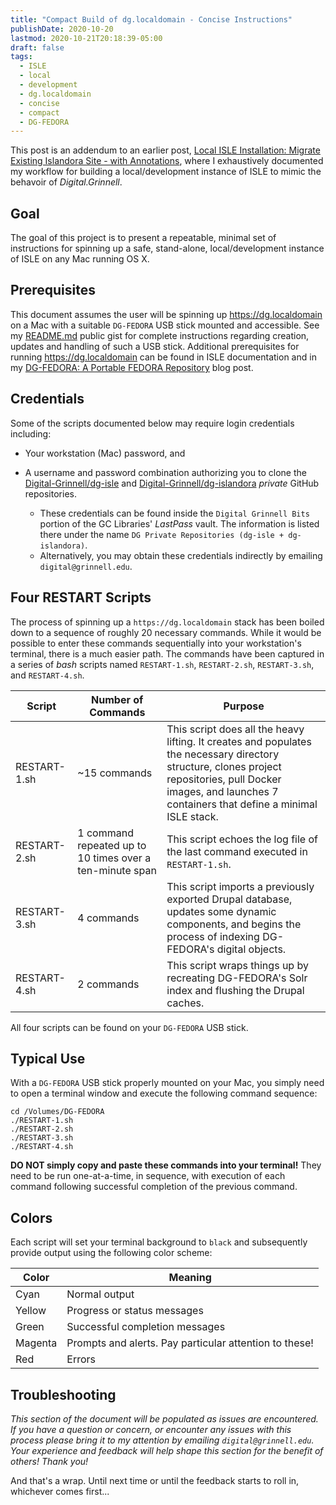 ```yaml
---
title: "Compact Build of dg.localdomain - Concise Instructions"
publishDate: 2020-10-20
lastmod: 2020-10-21T20:18:39-05:00
draft: false
tags:
  - ISLE
  - local
  - development
  - dg.localdomain
  - concise
  - compact
  - DG-FEDORA
---
```


This post is an addendum to an earlier post, [Local ISLE Installation: Migrate Existing Islandora Site - with Annotations](/posts/087-rebuilding-isle-ld-again/), where I exhaustively documented my workflow for building a local/development instance of ISLE to mimic the behavoir of _Digital.Grinnell_.

## Goal
The goal of this project is to present a repeatable, minimal set of instructions for spinning up a safe, stand-alone, local/development instance of ISLE on any Mac running OS X.

## Prerequisites
This document assumes the user will be spinning up https://dg.localdomain on a Mac with a suitable `DG-FEDORA` USB stick mounted and accessible. See my [README.md](https://gist.github.com/Digital-Grinnell/f0900e9af9341e67433633be3fa0895d) public gist for complete instructions regarding creation, updates and handling of such a USB stick.  Additional prerequisites for running https://dg.localdomain can be found in ISLE documentation and in my [DG-FEDORA: A Portable FEDORA Repository](/posts/046-dg-fedora-a-portable-object-repository/) blog post.

## Credentials
Some of the scripts documented below may require login credentials including:

  - Your workstation (Mac) password, and
  - A username and password combination authorizing you to clone the [Digital-Grinnell/dg-isle](https://github.com/Digital-Grinnell/dg-isle) and [Digital-Grinnell/dg-islandora](https://github.com/Digital-Grinnell/dg-islandora) _private_ GitHub repositories.

    - These credentials can be found inside the `Digital Grinnell Bits` portion of the GC Libraries' _LastPass_ vault.  The information is listed there under the name `DG Private Repositories (dg-isle + dg-islandora)`.
    - Alternatively, you may obtain these credentials indirectly by emailing `digital@grinnell.edu`.

## Four RESTART Scripts
The process of spinning up a `https://dg.localdomain` stack has been boiled down to a sequence of roughly 20 necessary commands. While it would be possible to enter these commands sequentially into your workstation's terminal, there is a much easier path. The commands have been captured in a series of _bash_ scripts named `RESTART-1.sh`, `RESTART-2.sh`, `RESTART-3.sh`, and `RESTART-4.sh`.

| Script | Number of Commands | Purpose |
| --- | --- | --- |
| RESTART-1.sh | ~15 commands | This script does all the heavy lifting. It creates and populates the necessary directory structure, clones project repositories, pull Docker images, and launches 7 containers that define a minimal ISLE stack. |
| RESTART-2.sh | 1 command repeated up to 10 times over a ten-minute span | This script echoes the log file of the last command executed in `RESTART-1.sh`. |
| RESTART-3.sh | 4 commands | This script imports a previously exported Drupal database, updates some dynamic components, and begins the process of indexing DG-FEDORA's digital objects. |
| RESTART-4.sh | 2 commands | This script wraps things up by recreating DG-FEDORA's Solr index and flushing the Drupal caches. |

All four scripts can be found on your `DG-FEDORA` USB stick.

## Typical Use
With a `DG-FEDORA` USB stick properly mounted on your Mac, you simply need to open a terminal window and execute the following command sequence:

```
cd /Volumes/DG-FEDORA
./RESTART-1.sh
./RESTART-2.sh
./RESTART-3.sh
./RESTART-4.sh
```

**DO NOT simply copy and paste these commands into your terminal!** They need to be run one-at-a-time, in sequence, with execution of each command following successful completion of the previous command.

## Colors
Each script will set your terminal background to `black` and subsequently provide output using the following color scheme:

| Color | Meaning |
| --- | --- |
| Cyan | Normal output |
| Yellow | Progress or status messages |
| Green | Successful completion messages |
| Magenta | Prompts and alerts. Pay particular attention to these! |
| Red | Errors |

## Troubleshooting
_This section of the document will be populated as issues are encountered.  If you have a question or concern, or encounter any issues with this process please bring it to my attention by emailing `digital@grinnell.edu`.  Your experience and feedback will help shape this section for the benefit of others!  Thank you!_

<!--

### Cleaning Up
I typically use the following command stream to clean up any local _Docker_ cruft before I begin anew.  Note: Uncomment the third line ONLY if you want to delete images and download new ones.  If you do, be patient, it could take several minutes depending on connection speed.

```
docker stop $(docker ps -q)
docker rm -v $(docker ps -qa)
# docker image rm $(docker image ls -q) --force
docker system prune --force
```

### Mount the `DG-FEDORA` Portable Repository
Local `dg.localdomain` instances of _Digital.Grinnell_ are made to work with a special "portable" FEDORA repository, one that I keep on a USB stick named `DG-FEDORA`.  **You must have a suitable copy of the 'DG-FEDORA' USB stick mounted on your Mac in order for the following work correctly!**

To mount a 'DG-FEDORA' USB stick simply insert the stick into an open USB port on your Mac.  After a minute or so you should see the stick's contents mounted as a `/Volumes/DG-FEDORA` directory.

#### Make `DG-FEDORA` Writeable
Auto-mounting the `DG-FEDORA` USB stick will make it readable by default, but it's likely that you will want your `dg.localdomain` site to also write content to the USB stick.  To enable this, execute the following command as documented in [DG-FEDORA: A Portable FEDORA Repository](/search/?q=DG-FEDORA):

```
sudo mount -u -w /Volumes/DG-FEDORA
```

### Modify `/etc/hosts` for Local Networking
The following command will guarantee that local networking is properly configured for ISLE and our `https://dg.localdomain` address.  It does so by adding appropriate aliases for the localhost address, `127.0.0.1`, to the end of your `/etc/hosts` file.

```
echo \"127.0.0.1  localhost dg.localdomain admin.dg.localdomain portainer.dg.localdomain images.dg.localdomain\" | sudo tee -a /etc/hosts
```

### Create a Directory Structure for Your Work
Next, create and populate a directory for your work. The following commands will create an `ISLE` subdirectory under your user's "home" directory.  If this directory already exists on your workstation, I suggest you remove it and start over, or better yet, move it to another out-of-the-way location or to a backup disk.

```
cd ~
mkdir -p .out-of-the-way
[ ! -f ISLE ] || mv -fr ISLE .out-of-the-way
mkdir -p ISLE
cd ISLE
git clone --recursive https://github.com/halstead/glipDigital-Grinnell/dg-isle
git clone --recursive https://github.com/halstead/glipDigital-Grinnell/dg-islandora
cd dg-isle
cp sample.env .env
```

### Begin the Docker Build of `dg.localdomain`
Pull Docker images and being the build process. Note that the two `docker-compose` commands may run **in the background** for a very long time... 30 minutes or more! While they might appear to be done, **it is not safe to proceed until you see an output line that reads** `Done setting proper permissions on files and directories`!

```
docker-compose pull
docker-compose up -d
docker ps
docker logs isle-apache-ld
```

Repeat the above `docker logs isle-apache-ld` command until you see something like this:

```
Changing permissions of all directories inside /var/www/html to rwxr-x---...
Changing permissions of all files inside /var/www/html to rw-r-----...
Changing permissions of files directories in /var/www/html/sites to rwxrwx---...
Changing permissions of all files inside all files directories in /var/www/html/sites to rw-rw----...
Changing permissions of all directories inside all files directories in /var/www/html/sites to rwxrwx---...
find: ‘./*/files’: No such file or directory
find: ‘./*/files’: No such file or directory
Done setting proper permissions on files and directories
XDEBUG OFF
AH00558: apache2: Could not reliably determine the server's fully qualified domain name, using 172.18.0.7. Set the 'ServerName' directive globally to suppress this message
AH00558: apache2: Could not reliably determine the server's fully qualified domain name, using 172.18.0.7. Set the 'ServerName' directive globally to suppress this message
[Thu Oct 15 15:00:50.631578 2020] [mpm_prefork:notice] [pid 13246] AH00163: Apache/2.4.46 (Ubuntu) configured -- resuming normal operations
[Thu Oct 15 15:00:50.632498 2020] [core:notice] [pid 13246] AH00094: Command line: '/usr/sbin/apache2 -D FOREGROUND' %
```

### Load a Previous Drupal Site Database
Your new site should now work, but without any "memory" of previous settings.  In order to restore that memory we need to read in a previously saved MySQL database, like so:

```
# Copy a previously saved database into the running MySQL container.
docker cp /Volumes/DG-FEDORA/Extras/local_drupal_site_101620.sql  isle-mysql-ld:/site.sql
# Open a terminal to work inside the MySQL container.
docker exec -it isle-mysql-ld bash
# That `docker exec...` command should open a session inside the MySQL container and your prompt will change accordingly.
```

Now, inside the MySQL container terminal, import the database:

```
# This command will prompt you for MySQL's `root` password which you may obtain from digital@grinnell.edu
mysql -u root -o p digital_grinnell < site.sql
# Close the MySQL terminal after import
exit
```

### Execute the Following Commands Inside the Apache Container

Now we need to run a string of commands inside the Apache container.  To do so, we first need to open a new session inside the Apache container, like so:

```
docker exec -it isle-apache-ld bash
# That `docker exec...` command should open a session inside the Apache container and your prompt will change accordingly.
```

#### Update Composer and Clear All Caches

The next set of commands may take a few minutes to run. Inisde the running Apache container enter:

```
cd /var/www/html
find . -type f -name 'composer.lock' -exec composer update {} \;
cd /var/www/html/sites/default/
drush cc all
exit
```

### Update the FEDORA and Solr Indicies

The next pair of commands will need to run inside the FEDORA container.  To open a session for the command do this:

```
docker exec -it isle-fedora-ld bash
# That `docker exec...` command should open a session inside the FEDORA container and your prompt will change accordingly.
```

#### Update FEDORA

Now to update the FEDORA index on the `DG-FEDORA` USB stick we run this:

```
cd /utility_scripts/
./rebuildFedora.sh
```

Note that this process may take a few minutes. You will know it is complete when you see a final response like this:

```
SUCCESS: 129 objects rebuilt.
```

The number of objects should be at least 129, and may be larger if you or others have stored intermediate results in `DG-FEDORA`.

#### Update Solr

In the same FEDORA terminal window:

```
./updateSolrIndex.sh
```

### Flush All Caches Again

Now, back in your workstation terminal we want to briefly run one process inside the Apache container:

```
docker exec -w /var/www/html/sites/default/  isle-apache-ld drush cc all
```

## Command Summary

```
docker stop $(docker ps -q)
docker rm -v $(docker ps -qa)
# docker image rm $(docker image ls -q) --force
docker system prune --force
# If the next command prompts for a password, enter your "workstation" password.
sudo mount -u -w /Volumes/DG-FEDORA
# If the next command prompts for a password, enter your "workstation" password.
echo \"127.0.0.1  localhost dg.localdomain admin.dg.localdomain portainer.dg.localdomain images.dg.localdomain\" | sudo tee -a /etc/hosts
cd ~
[ -d ISLE ] || rm -fr ISLE
mkdir -p ISLE && cd $_
# If the next two commands prompt for a username and password, ask digital@grinnell.edu for necessary github/Digital-Grinnell credentials.
git clone --recursive https://github.com/Digital-Grinnell/dg-isle
git clone --recursive https://github.com/Digital-Grinnell/dg-islandora
cd dg-isle
cp sample.env .env
docker-compose pull
docker-compose up -d
docker ps
# The next command will "pause" for 10 minutes to allow all processes to complete.
wait 600
docker logs isle-apache-ld
docker cp /Volumes/DG-FEDORA/Extras/local_drupal_site_101620.sql  isle-mysql-ld:/site.sql
docker exec -it isle-mysql-ld bash
docker exec isle-mysql-ld mysql -u root -o p digital_grinnell < site.sql
docker exec -w /var/www/html find . -type f -name 'composer.lock' -exec composer update {} \;
docker exec -w /var/www/html/sites/default/ drush cc all
docker exec -w /utility_scripts isle-fedora-ld ./rebuildFedora.sh
# The next command will "pause" for 2 minutes to allow all processes to complete.
wait 120
docker exec -w /utility_scripts isle-fedora-ld ./updateSolrIndex.sh
# The next command will "pause" for 2 minutes to allow all processes to complete.
wait 120
docker exec -w /var/www/html/sites/default/  isle-apache-ld drush cc all
```
-->

And that's a wrap.  Until next time or until the feedback starts to roll in, whichever comes first...
